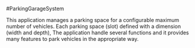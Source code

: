 #ParkingGarageSystem

This application manages a parking space for a configurable maximum number of vehicles. Each parking space (slot) defined with a dimension (width and depth), The application handle several functions and it provides many features to park vehicles in the appropriate way.

